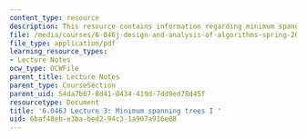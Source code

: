 ```yaml
---
content_type: resource
description: This resource contains information regarding minimum spanning trees I.
file: /media/courses/6-046j-design-and-analysis-of-algorithms-spring-2012/6baf48ebe3babed294c31a907a916e08_MIT6_046JS12_lec03.pdf
file_type: application/pdf
learning_resource_types:
- Lecture Notes
ocw_type: OCWFile
parent_title: Lecture Notes
parent_type: CourseSection
parent_uid: 54da7b67-8d41-8434-419d-7dd9ed78d45f
resourcetype: Document
title: '6.046J Lecture 3: Minimum spanning trees I '
uid: 6baf48eb-e3ba-bed2-94c3-1a907a916e08
---
```

